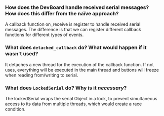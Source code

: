 ### How does the DevBoard handle received serial messages? How does this differ from the naïve approach?

A callback function on_receive is register to handle received serial messages. The difference is that we can register different callback functions for different types of events.  

### What does `detached_callback` do? What would happen if it wasn't used?

It detaches a new thread for the execution of the callback function. If not uses, everything will be executed in the main thread and buttons will freeze when reading from/writing to serial.

### What does `LockedSerial` do? Why is it _necessary_?

The lockedSerial wraps the serial Object in a lock, to prevent simultaneous access to its data from multiple threads, which would create a race condition.


